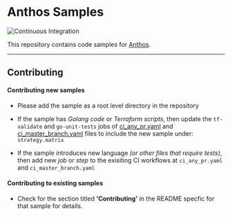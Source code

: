 # Anthos Samples

![Continuous Integration](https://github.com/GoogleCloudPlatform/anthos-samples/workflows/Continuous%20Integration%20-%20Master/Release/badge.svg)

This repository contains code samples for [Anthos](https://cloud.google.com/anthos/docs).

---

## Contributing

#### Contributing new samples
- Please add the sample as a root level directory in the repository

- If the sample has _Golang code_ or _Terraform scripts_, then update the `tf-validate` and `go-unit-tests` jobs of [ci_any_pr.yaml](/.github/workflows/ci_any_pr.yaml) and [ci_master_branch.yaml](/.github/workflows/ci_master_branch.yaml) files to include the new sample under: `strategy.matrix`

- If the sample introduces new language _(or other files that require tests)_, then add new _job_ or _step_ to the exisiting CI workflows at `ci_any_pr.yaml` and `ci_master_branch.yaml`

#### Contributing to existing samples
- Check for the section titled **'Contributing'** in the README specfic for that sample for details.
